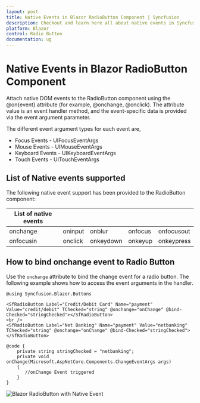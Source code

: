 ```yaml
---
layout: post
title: Native Events in Blazor RadioButton Component | Syncfusion
description: Checkout and learn here all about native events in Syncfusion Blazor RadioButton component and more.
platform: Blazor
control: Radio Button
documentation: ug
---
```


# Native Events in Blazor RadioButton Component

Attach native DOM events to the RadioButton component using the @on{event} attribute (for example, @onchange, @onclick). The attribute value is an event handler method, and the event-specific data is provided via the event argument parameter.

The different event argument types for each event are,

* Focus Events - UIFocusEventArgs
* Mouse Events - UIMouseEventArgs
* Keyboard Events - UIKeyboardEventArgs
* Touch Events - UITouchEventArgs

## List of Native events supported

The following native event support has been provided to the RadioButton component:

| List of native events |  |  |  |  |
| --- | --- | --- | --- | --- |
| onchange | oninput | onblur | onfocus | onfocusout |
| onfocusin | onclick | onkeydown | onkeyup | onkeypress |

## How to bind onchange event to Radio Button

Use the `onchange` attribute to bind the change event for a radio button. The following example shows how to access the event arguments in the handler.

```cshtml
@using Syncfusion.Blazor.Buttons

<SfRadioButton Label="Credit/Debit Card" Name="payment" Value="credit/debit" TChecked="string" @onchange="onChange" @bind-Checked="stringChecked"></SfRadioButton>
<br />
<SfRadioButton Label="Net Banking" Name="payment" Value="netbanking" TChecked="string" @onchange="onChange" @bind-Checked="stringChecked"></SfRadioButton>

@code {
    private string stringChecked = "netbanking";
    private void onChange(Microsoft.AspNetCore.Components.ChangeEventArgs args)
    {
       //onChange Event triggered
    }
}

```

![Blazor RadioButton with Native Event](./images/blazor-radiobutton-native-event.png)